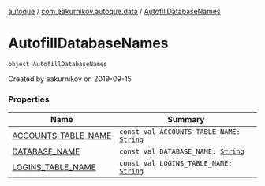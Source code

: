 [autoque](../../index.md) / [com.eakurnikov.autoque.data](../index.md) / [AutofillDatabaseNames](./index.md)

# AutofillDatabaseNames

`object AutofillDatabaseNames`

Created by eakurnikov on 2019-09-15

### Properties

| Name | Summary |
|---|---|
| [ACCOUNTS_TABLE_NAME](-a-c-c-o-u-n-t-s_-t-a-b-l-e_-n-a-m-e.md) | `const val ACCOUNTS_TABLE_NAME: `[`String`](https://kotlinlang.org/api/latest/jvm/stdlib/kotlin/-string/index.html) |
| [DATABASE_NAME](-d-a-t-a-b-a-s-e_-n-a-m-e.md) | `const val DATABASE_NAME: `[`String`](https://kotlinlang.org/api/latest/jvm/stdlib/kotlin/-string/index.html) |
| [LOGINS_TABLE_NAME](-l-o-g-i-n-s_-t-a-b-l-e_-n-a-m-e.md) | `const val LOGINS_TABLE_NAME: `[`String`](https://kotlinlang.org/api/latest/jvm/stdlib/kotlin/-string/index.html) |
